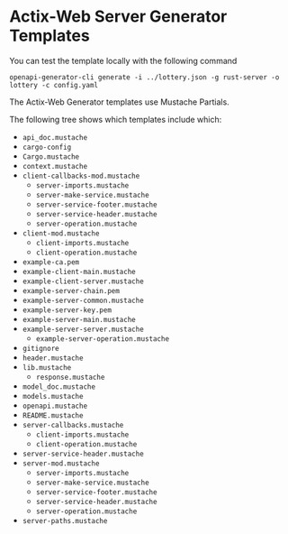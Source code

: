 # Actix-Web Server Generator Templates


You can test the template locally with the following command

```
openapi-generator-cli generate -i ../lottery.json -g rust-server -o lottery -c config.yaml
```

The Actix-Web Generator templates use Mustache Partials.

The following tree shows which templates include which:

- `api_doc.mustache`
- `cargo-config`
- `Cargo.mustache`
- `context.mustache`
- `client-callbacks-mod.mustache`
  - `server-imports.mustache`
  - `server-make-service.mustache`
  - `server-service-footer.mustache`
  - `server-service-header.mustache`
  - `server-operation.mustache`
- `client-mod.mustache`
  - `client-imports.mustache`
  - `client-operation.mustache`
- `example-ca.pem`
- `example-client-main.mustache`
- `example-client-server.mustache`
- `example-server-chain.pem`
- `example-server-common.mustache`
- `example-server-key.pem`
- `example-server-main.mustache`
- `example-server-server.mustache`
  - `example-server-operation.mustache`
- `gitignore`
- `header.mustache`
- `lib.mustache`
  - `response.mustache`
- `model_doc.mustache`
- `models.mustache`
- `openapi.mustache`
- `README.mustache`
- `server-callbacks.mustache`
  - `client-imports.mustache`
  - `client-operation.mustache`
- `server-service-header.mustache`
- `server-mod.mustache`
  - `server-imports.mustache`
  - `server-make-service.mustache`
  - `server-service-footer.mustache`
  - `server-service-header.mustache`
  - `server-operation.mustache`
- `server-paths.mustache`
